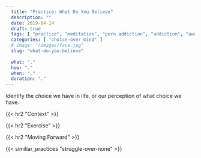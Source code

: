 ```yaml
---
  title: "Practice: What Do You Believe"
  description: ""
  date: 2019-04-14
  draft: true
  tags: [ "practice", "meditation", "porn addiction", "addiction", "awareness", "awareness exercises", "perspective", "nofap", "neverfap", "neverfap deluxe" ]
  categories: [ "choice-over-mind" ]
  # image: "/images/face.jpg"
  slug: "what-do-you-believe"
  
  what: "."
  how: "."
  when: "."
  duration: "."
---
```


Identify the choice we have in life, or our perception of what choice we have.


{{< hr2 "Context" >}}


{{< hr2 "Exercise" >}}


{{< hr2 "Moving Forward" >}}

 

{{< similiar_practices "struggle-over-none" >}}


<!-- 
{{< hr2 "Additional Resources" >}}  -->

<!-- maybe link to other  -->

